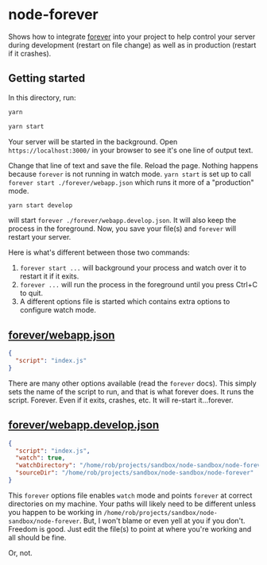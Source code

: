 # node-forever

Shows how to integrate [forever](https://www.npmjs.com/package/forever) into your project to help control your server during development (restart on file change) as well as in production (restart if it crashes).

## Getting started

In this directory, run:

```sh
yarn

yarn start
```

Your server will be started in the background. Open `https://localhost:3000/` in your browser to see it's one line of output text.

Change that line of text and save the file. Reload the page. Nothing happens because `forever` is not running in watch mode. `yarn start` is set up to call `forever start ./forever/webapp.json` which runs it more of a "production" mode.

```sh
yarn start develop
```

will start `forever ./forever/webapp.develop.json`. It will also keep the process in the foreground. Now, you save your file(s) and `forever` will restart your server.

Here is what's different between those two commands:

1. `forever start ...` will background your process and watch over it to restart it if it exits.
1. `forever ...` will run the process in the foreground until you press Ctrl+C to quit.
1. A different options file is started which contains extra options to configure watch mode.

## [forever/webapp.json](./forever/webapp.json)

```json
{
  "script": "index.js"
}
```

There are many other options available (read the `forever` docs). This simply sets the name of the script to run, and that is what forever does. It runs the script. Forever. Even if it exits, crashes, etc. It will re-start it...forever.

## [forever/webapp.develop.json](./forever/webapp.develop.json)

```json
{
  "script": "index.js",
  "watch": true,
  "watchDirectory": "/home/rob/projects/sandbox/node-sandbox/node-forever",
  "sourceDir": "/home/rob/projects/sandbox/node-sandbox/node-forever"
}
```

This `forever` options file enables `watch` mode and points `forever` at correct directories on my machine. Your paths will likely need to be different unless you happen to be working in `/home/rob/projects/sandbox/node-sandbox/node-forever`. But, I won't blame or even yell at you if you don't. Freedom is good. Just edit the file(s) to point at where you're working and all should be fine.

Or, not.